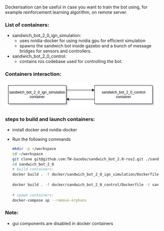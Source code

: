 
Dockerisation can be useful in case you want to train the bot using, for example reinforcement learning algorithm, on remote server.
### List of containers:
  - sandwich_bot_2_0_ign_simulation:
    - uses nvidia-docker for using nvidia gpu for efficient simulation
    - spawns the sandwich bot inside gazebo and a bunch of message bridges for sensors and controllers.
  - sandwich_bot_2_0_control:
    - contains ros codebase used for controlling the bot.
### Containers interaction:

![](media/container_interaction.png)

### steps to build and launch containers:
- install docker and nvidia-docker
- Run the following commands

    ```zsh
    mkdir -p ~/workspace
    cd ~/workspace
    git clone git@github.com:TW-Gazebo/sandwich_bot_2.0-ros2.git ./sandwich_bot_2_0 -b demo
    cd sandwich_bot_2_0
    # build containers:
    docker build . -f docker/sandwich_bot_2_0_ign_simulation/Dockerfile -t sandwich_bot_2_0_ign_simulation:0.0.1

    docker build . -f docker/sandwich_bot_2_0_control/Dockerfile -t sandwich_bot_2_0_control:0.0.1 

    # spawn containers:
    docker-compose up --remove-orphans
    ```

### Note:
- gui components are disabled in docker containers
